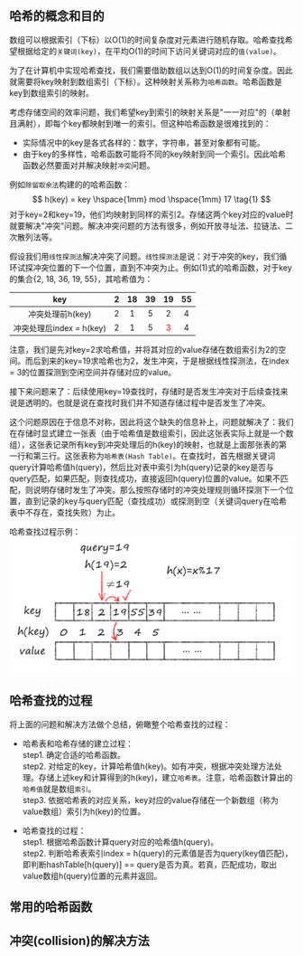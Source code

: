 ## 哈希的概念和目的

数组可以根据索引（下标）以O(1)的时间复杂度对元素进行随机存取。哈希查找希望根据给定的`关键词(key)`，在平均O(1)的时间下访问关键词对应的`值(value)`。

为了在计算机中实现哈希查找，我们需要借助数组以达到O(1)的时间复杂度。因此就需要将key映射到数组索引（下标）。这种映射关系称为`哈希函数`。哈希函数是key到数组索引的映射。

考虑存储空间的效率问题，我们希望key到索引的映射关系是"一一对应"的（单射且满射），即每个key都映射到唯一的索引。但这种哈希函数是很难找到的：

+ 实际情况中的key是各式各样的：数字，字符串，甚至对象都有可能。
+ 由于key的多样性，哈希函数可能将不同的key映射到同一个索引。因此哈希函数必然要面对并解决映射`冲突`问题。

例如`除留取余法`构建的的哈希函数：
$$
h(key) = key \hspace{1mm} mod \hspace{1mm} 17 \tag{1}
$$
对于key=2和key=19，他们均映射到同样的索引2。存储这两个key对应的value时就要解决"冲突"问题。解决冲突问题的方法有很多，例如开放寻址法、拉链法、二次散列法等。

假设我们用`线性探测法`解决冲突了问题。`线性探测法`是说：对于冲突的key，我们循环试探冲突位置的下一个位置，直到不冲突为止。例如(1)式的哈希函数，对于key的集合{2, 18, 36, 19, 55}，其哈希值为：

| key | 2 | 18 | 39 | 19 | 55 |
| :-: | :-: | :-: | :-: | :-: | :-: |
| 冲突处理前h(key) | 2 | 1 | 5 | 2 | 4 |
| 冲突处理后index = h(key) | 2 | 1 | 5 | <font color='red'> 3 </font> | 4 |

注意，我们是先对key=2求哈希值，并将其对应的value存储在数组索引为2的空间。而后到来的key=19求哈希也为2，发生冲突，于是根据线性探测法，在index = 3的位置探测到空闲空间并存储对应的value。

接下来问题来了：后续使用key=19查找时，存储时是否发生冲突对于后续查找来说是透明的。也就是说在查找时我们并不知道存储过程中是否发生了冲突。

这个问题原因在于信息不对称，因此将这个缺失的信息补上，问题就解决了：我们在存储时显式建立一张表（由于哈希值是数组索引，因此这张表实际上就是一个数组），这张表记录所有key到冲突处理后的h(key)的映射，也就是上面那张表的第一行和第三行。这张表称为`哈希表(Hash Table)`。在查找时，首先根据关键词query计算哈希值h(query)，然后比对表中索引为h(query)记录的key是否与query匹配，如果匹配，则查找成功，直接返回h(query)位置的value。如果不匹配，则说明存储时发生了冲突。那么按照存储时的冲突处理规则循环探测下一个位置，直到记录的key与query匹配（查找成功）或探测到空（关键词query在哈希表中不存在，查找失败）为止。

哈希查找过程示例：
![哈希查找过程](./哈希查找/hashTable.png)

## 哈希查找的过程

将上面的问题和解决方法做个总结，俯瞰整个哈希查找的过程：

+ 哈希表和哈希存储的建立过程：  
step1. 确定合适的哈希函数。  
step2. 对给定的key，计算哈希值h(key)。如有冲突，根据冲突处理方法处理。存储上述key和计算得到的h(key)，建立`哈希表`。注意，哈希函数计算出的`哈希值`就是数组`索引`。  
step3. 依据哈希表的对应关系，key对应的value存储在一个新数组（称为value数组）索引为h(key)的位置。

+ 哈希查找的过程：  
step1. 根据哈希函数计算query对应的哈希值h(query)。  
step2. 判断哈希表索引index = h(query)的元素值是否为query(key值匹配)，即判断hashTable[h(query)] == query是否为真。若真，匹配成功，取出value数组h(query)位置的元素并返回。

## 常用的哈希函数

## 冲突(collision)的解决方法
